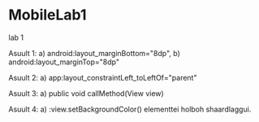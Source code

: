 # MobileLab1
lab 1 

Asuult 1: 
a) android:layout_marginBottom="8dp", b) android:layout_marginTop="8dp"

Asuult 2: 
a) app:layout_constraintLeft_toLeftOf="parent"

Asuult 3: 
a) public void callMethod(View view)

Asuult 4: 
a)  :view.setBackgroundColor() elementtei holboh shaardlaggui.
